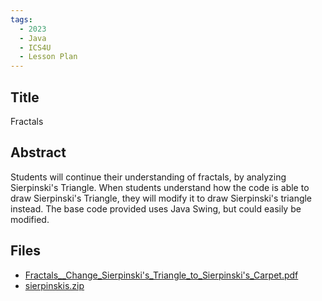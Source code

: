 ```yaml
---
tags:
  - 2023
  - Java
  - ICS4U
  - Lesson Plan
---
```

    
## Title

Fractals

## Abstract

Students will continue their understanding of fractals, by analyzing Sierpinski's Triangle.  When students understand how the code is able to draw Sierpinski's Triangle, they will modify it to draw Sierpinski's triangle instead.  The base code provided uses Java Swing, but could easily be modified.

## Files

- [Fractals__Change_Sierpinski\'s_Triangle_to_Sierpinski\'s_Carpet.pdf](https://www.russellgordon.ca/acse/cemc-cse-resources/resources/2023/Lisa_Drake/Fractals__Change_Sierpinski\'s_Triangle_to_Sierpinski\'s_Carpet.pdf)
- [sierpinskis.zip](https://www.russellgordon.ca/acse/cemc-cse-resources/resources/2023/Lisa_Drake/sierpinskis.zip)
